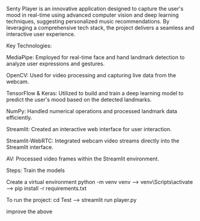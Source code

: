 Senty Player is an innovative application designed to capture the user's mood in real-time using advanced computer vision and deep learning techniques, suggesting personalized music recommendations. By leveraging a comprehensive tech stack, the project delivers a seamless and interactive user experience.

Key Technologies:

MediaPipe: Employed for real-time face and hand landmark detection to analyze user expressions and gestures.

OpenCV: Used for video processing and capturing live data from the webcam.

TensorFlow & Keras: Utilized to build and train a deep learning model to predict the user's mood based on the detected landmarks.

NumPy: Handled numerical operations and processed landmark data efficiently.

Streamlit: Created an interactive web interface for user interaction.

Streamlit-WebRTC: Integrated webcam video streams directly into the Streamlit interface.

AV: Processed video frames within the Streamlit environment.

Steps:
Train the models

Create a virtual environment python -m venv venv --> venv\Scripts\activate --> pip install -r requirements.txt

To run the project: cd Test --> streamlit run player.py

improve the above
